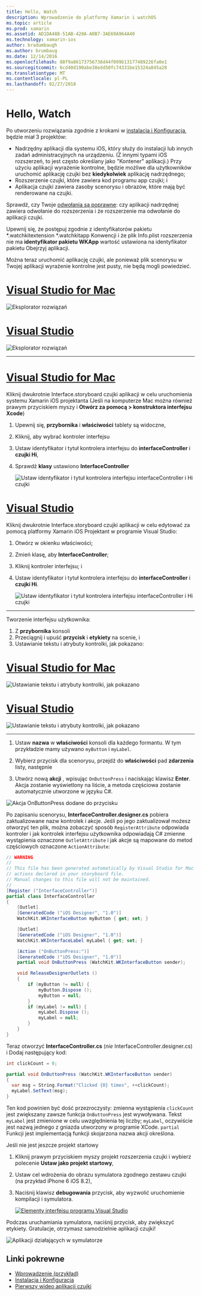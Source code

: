 ```yaml
---
title: Hello, Watch
description: Wprowadzenie do platformy Xamarin i watchOS
ms.topic: article
ms.prod: xamarin
ms.assetid: AD1DA488-51AB-420A-A0B7-3AE69A964A40
ms.technology: xamarin-ios
author: bradumbaugh
ms.author: brumbaug
ms.date: 12/14/2016
ms.openlocfilehash: 88f9a86173756738d44f099b13177489226fa0e1
ms.sourcegitcommit: 6cd40d190abe38edd50fc74331be15324a845a28
ms.translationtype: MT
ms.contentlocale: pl-PL
ms.lasthandoff: 02/27/2018
---
```

# <a name="hello-watch"></a>Hello, Watch

Po utworzeniu rozwiązania zgodnie z krokami w [instalacja i Konfiguracja](~/ios/watchos/get-started/installation.md), będzie miał 3 projektów:

- Nadrzędny aplikacji dla systemu iOS, który służy do instalacji lub innych zadań administracyjnych na urządzeniu. (Z innymi typami iOS rozszerzeń, to jest często określany jako "Kontener" aplikacji.) Przy użyciu aplikacji wyrażenie kontrolne, będzie możliwe dla użytkowników uruchomić aplikację czujki bez **kiedykolwiek** aplikację nadrzędnego;
- Rozszerzenie czujki, które zawiera kod programu app czujki; i
- Aplikacja czujki zawiera zasoby scenorysu i obrazów, które mają być renderowane na czujki.

Sprawdź, czy Twoje [odwołania są poprawne](~/ios/watchos/get-started/project-references.md): czy aplikacji nadrzędnej zawiera odwołanie do rozszerzenia i że rozszerzenie ma odwołanie do aplikacji czujki.

Upewnij się, że postępuj zgodnie z identyfikatorów pakietu \*.watchkitextension \*.watchkitapp Konwencji i że plik Info.plist rozszerzenia nie ma **identyfikator pakietu WKApp** wartość ustawiona na identyfikator pakietu Obejrzyj aplikacji.

Można teraz uruchomić aplikację czujki, ale ponieważ plik scenorysu w Twojej aplikacji wyrażenie kontrolne jest pusty, nie będą mogli powiedzieć.

# <a name="visual-studio-for-mactabvsmac"></a>[Visual Studio for Mac](#tab/vsmac)

![](hello-watch-images/projectstructure.png "Eksplorator rozwiązań")

# <a name="visual-studiotabvswin"></a>[Visual Studio](#tab/vswin)

![](hello-watch-images/vs-projectstructure.png "Eksplorator rozwiązań")

-----

# <a name="visual-studio-for-mactabvsmac"></a>[Visual Studio for Mac](#tab/vsmac)
    
Kliknij dwukrotnie Interface.storyboard czujki aplikacji w celu uruchomienia systemu Xamarin iOS projektanta (Jeśli na komputerze Mac można również prawym przyciskiem myszy i **Otwórz za pomocą > konstruktora interfejsu Xcode**)


1.  Upewnij się, **przybornika** i **właściwości** tablety są widoczne,
1.  Kliknij, aby wybrać kontroler interfejsu
1.  Ustaw identyfikator i tytuł kontrolera interfejsu do **interfaceController** i **czujki Hi**,
1.  Sprawdź **klasy** ustawiono **InterfaceController**

    ![](hello-watch-images/interfacecontrollerattributes.png "Ustaw identyfikator i tytuł kontrolera interfejsu interfaceController i Hi czujki")

# <a name="visual-studiotabvswin"></a>[Visual Studio](#tab/vswin)

Kliknij dwukrotnie Interface.storyboard czujki aplikacji w celu edytować za pomocą platformy Xamarin iOS Projektant w programie Visual Studio:

1.  Otwórz w okienku właściwości;
1.  Zmień klasę, aby **InterfaceController**;
1.  Kliknij kontroler interfejsu; i
1.  Ustaw identyfikator i tytuł kontrolera interfejsu do **interfaceController** i **czujki Hi**.

    ![](hello-watch-images/vs-interfacecontrollerattributes.png "Ustaw identyfikator i tytuł kontrolera interfejsu interfaceController i Hi czujki")

-----


Tworzenie interfejsu użytkownika:

1. Z **przybornika** konsoli
1. Przeciągnij i upuść **przycisk** i **etykiety** na scenie, i
1. Ustawianie tekstu i atrybuty kontrolki, jak pokazano:

# <a name="visual-studio-for-mactabvsmac"></a>[Visual Studio for Mac](#tab/vsmac)

![](hello-watch-images/draganddrop.png "Ustawianie tekstu i atrybuty kontrolki, jak pokazano")

# <a name="visual-studiotabvswin"></a>[Visual Studio](#tab/vswin)

![](hello-watch-images/vs-draganddrop.png "Ustawianie tekstu i atrybuty kontrolki, jak pokazano")

-----

1. Ustaw **nazwa** w **właściwości** konsoli dla każdego formantu. W tym przykładzie mamy używano `myButton` i `myLabel`.

1. Wybierz przycisk dla scenorysu, przejdź do **właściwości** pad **zdarzenia** listy, następnie

1. Utwórz nową **akcji** , wpisując `OnButtonPress` i naciskając klawisz **Enter**.
  Akcja zostanie wyświetlony na liście, a metoda częściowa zostanie automatycznie utworzone w języku C#.

![](hello-watch-images/buttonaction.png "Akcja OnButtonPress dodane do przycisku")

Po zapisaniu scenorysu, **InterfaceController.designer.cs** pobiera zaktualizowane nazw kontrolek i akcje. Jeśli po jego zaktualizował możesz otworzyć ten plik, można zobaczyć sposób `RegisterAttribute` odpowiada kontroler i jak kontrolek interfejsu użytkownika odpowiadają C# zmienne wystąpienia oznaczone `OutletAttribute` i jak akcje są mapowane do metod częściowych oznaczone `ActionAttribute`:

```csharp
// WARNING
//
// This file has been generated automatically by Visual Studio for Mac from the outlets and
// actions declared in your storyboard file.
// Manual changes to this file will not be maintained.
//
[Register ("InterfaceController")]
partial class InterfaceController
{
    [Outlet]
    [GeneratedCode ("iOS Designer", "1.0")]
    WatchKit.WKInterfaceButton myButton { get; set; }

    [Outlet]
    [GeneratedCode ("iOS Designer", "1.0")]
    WatchKit.WKInterfaceLabel myLabel { get; set; }

    [Action ("OnButtonPress:")]
    [GeneratedCode ("iOS Designer", "1.0")]
    partial void OnButtonPress (WatchKit.WKInterfaceButton sender);

    void ReleaseDesignerOutlets ()
    {
        if (myButton != null) {
            myButton.Dispose ();
            myButton = null;
        }
        if (myLabel != null) {
            myLabel.Dispose ();
            myLabel = null;
        }
    }
}
```

Teraz otworzyć **InterfaceController.cs** (*nie* InterfaceController.designer.cs) i Dodaj następujący kod:

```csharp
int clickCount = 0;

partial void OnButtonPress (WatchKit.WKInterfaceButton sender)
{
  var msg = String.Format("Clicked {0} times", ++clickCount);
  myLabel.SetText(msg);
}

```

Ten kod powinien być dość przezroczysty: zmienna wystąpienia `clickCount` jest zwiększany zawsze funkcja `OnButtonPress` jest wywoływana. Tekst `myLabel` jest zmienione w celu uwzględnienia tej liczby; `myLabel`, oczywiście jest nazwą jednego z gniazda utworzony w programie XCode. `partial` Funkcji jest implementacją funkcji skojarzona nazwa akcji określona.

Jeśli nie jest jeszcze projekt startowy

1. Kliknij prawym przyciskiem myszy projekt rozszerzenia czujki i wybierz polecenie **Ustaw jako projekt startowy**,

1. Ustaw cel wdrożenia do obrazu symulatora zgodnego zestawu czujki (na przykład iPhone 6 iOS 8.2),

1. Naciśnij klawisz **debugowania** przycisk, aby wyzwolić uruchomienie kompilacji i symulatora.

    [ ![](hello-watch-images/readytodebug-sml.png "Elementy interfejsu programu Visual Studio")](hello-watch-images/readytodebug.png)

Podczas uruchamiania symulatora, naciśnij przycisk, aby zwiększyć etykiety.
Gratulacje, otrzymasz samodzielnie aplikacji czujki!

![](hello-watch-images/running.png "Aplikacji działających w symulatorze")


## <a name="related-links"></a>Linki pokrewne

- [Wprowadzenie (przykład)](https://developer.xamarin.com/samples/monotouch/WatchKit/GettingStarted/)
- [Instalacja i Konfiguracja](~/ios/watchos/get-started/installation.md)
- [Pierwszy wideo aplikacji czujki](http://blog.xamarin.com/your-first-watch-kit-app/)
